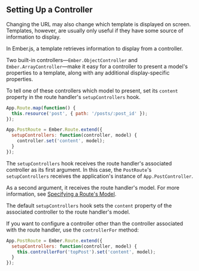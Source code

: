 ## Setting Up a Controller

Changing the URL may also change which template is displayed on
screen. Templates, however, are usually only useful if they have some
source of information to display.

In Ember.js, a template retrieves information to display from a
controller.

Two built-in controllers—`Ember.ObjectController` and
`Ember.ArrayController`—make it easy for a controller to present a
model's properties to a template, along with any additional
display-specific properties.

To tell one of these controllers which model to present, set its
`content` property in the route handler's `setupControllers` hook.

```js
App.Route.map(function() {
  this.resource('post', { path: '/posts/:post_id' });
});

App.PostRoute = Ember.Route.extend({
  setupControllers: function(controller, model) {
    controller.set('content', model);
  }
});
```

The `setupControllers` hook receives the route handler's associated
controller as its first argument. In this case, the `PostRoute`'s
`setupControllers` receives the application's instance of
`App.PostController`.

As a second argument, it receives the route handler's model. For more
information, see [Specifying a Route's Model][1].

[1]: /guides/routing/specifying-a-routes-model

The default `setupControllers` hook sets the `content` property of the
associated controller to the route handler's model.

If you want to configure a controller other than the controller
associated with the route handler, use the `controllerFor` method:

```js
App.PostRoute = Ember.Route.extend({
  setupControllers: function(controller, model) {
    this.controllerFor('topPost').set('content', model);
  }
});
```
